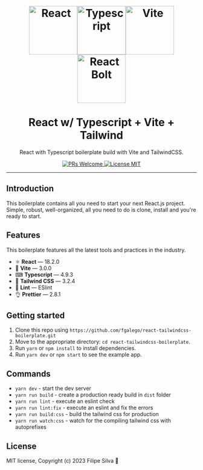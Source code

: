 <h1 align="center">
<br>
  <a href="https://github.com/fgalego/react-tailwindcss-boilerplate"><img src="https://i.imgur.com/iXwaUeI.png" alt="React" width=128"><img src="https://i.imgur.com/Pww9wrr.png" alt="Typescript" width=128"><img src="https://i.imgur.com/cnsAFU3.png" alt="Vite" width=128"><img src="https://i.imgur.com/6YZW65h.png" alt="React Bolt" width=128"></a>
<br>
<br>
React w/ Typescript + Vite  + Tailwind
</h1>

<p align="center">React with Typescript boilerplate build with Vite and TailwindCSS.</p>

<p align="center">
  <a href="http://makeapullrequest.com">
    <img src="https://img.shields.io/badge/PRs-welcome-brightgreen.svg?style=flat-square" alt="PRs Welcome">
  </a>
  <a href="https://opensource.org/licenses/MIT">
    <img src="https://img.shields.io/badge/license-MIT-blue.svg?style=flat-square" alt="License MIT">
  </a>
</p>

<hr />

## Introduction

This boilerplate contains all you need to start your next React.js project. Simple, robust, well-organized, all you need to do is clone, install and you're ready to start.

## Features

This boilerplate features all the latest tools and practices in the industry.

- ⚛ **React** — 18.2.0
- 🚀 **Vite** — 3.0.0
- ⌨ **Typescript** — 4.9.3
- 💅 **Tailwind CSS** — 3.2.4
- 💖 **Lint** — ESlint
- 👌 **Prettier** — 2.8.1


## Getting started

1. Clone this repo using `https://github.com/fgalego/react-tailwindcss-boilerplate.git`
2. Move to the appropriate directory: `cd react-tailwindcss-boilerplate`.<br />
3. Run `yarn` or `npm install` to install dependencies.<br />
4. Run `yarn dev` or `npm start` to see the example app.

## Commands

- `yarn dev` - start the dev server
- `yarn run build` - create a production ready build in `dist` folder
- `yarn run lint` - execute an eslint check
- `yarn run lint:fix` - execute an eslint and fix the errors
- `yarn run build:css` - build the tailwind css for production
- `yarn run watch:css` - watch for the compiling tailwind css with autoprefixes

## License

MIT license, Copyright (c) 2023 Filipe Silva 🧀

